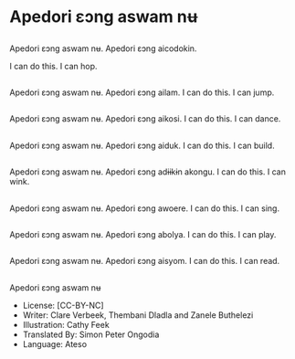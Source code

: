 # Apedori ɛɔng aswam nʉ

##
Apedori ɛɔng aswam
nʉ.
Apedori ɛɔng aicodokin.

I can do this.
I can hop.

##
Apedori ɛɔng aswam
nʉ.
Apedori ɛɔng ailam.
I can do this.
I can jump.

##
Apedori ɛɔng aswam
nʉ.
Apedori ɛɔng aikosi.
I can do this.
I can dance.

##
Apedori ɛɔng aswam
nʉ.
Apedori ɛɔng aiduk.
I can do this.
I can build.

##
Apedori ɛɔng aswam
nʉ.
Apedori ɛɔng adɨɨkɨn
akongu.
I can do this.
I can wink.

##
Apedori ɛɔng aswam
nʉ.
Apedori ɛɔng awoere.
I can do this.
I can sing.

##
Apedori ɛɔng aswam
nʉ.
Apedori ɛɔng abolya.
I can do this.
I can play.

##
Apedori ɛɔng aswam
nʉ.
Apedori ɛɔng aisyom.
I can do this.
I can read.

##
Apedori ɛɔng aswam nʉ
* License: [CC-BY-NC]
* Writer: Clare Verbeek, Thembani Dladla and Zanele Buthelezi
* Illustration: Cathy Feek
* Translated By: Simon Peter Ongodia
* Language: Ateso
